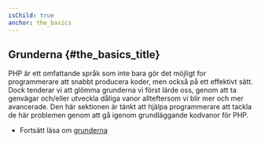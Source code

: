 ```yaml
---
isChild: true
anchor: the_basics
---
```


## Grunderna {#the_basics_title}

PHP är ett omfattande språk som inte bara gör det möjligt for programmerare att snabbt producera koder, men också 
på ett effektivt sätt. Dock tenderar vi att glömma grunderna vi först lärde oss, genom att ta genvägar och/eller 
utveckla dåliga vanor allteftersom vi blir mer och mer avancerade. Den här sektionen är tänkt att hjälpa programmerare 
att tackla de här problemen genom att gå igenom grundläggande kodvanor för PHP.

* Fortsätt läsa om [grunderna](/pages/The-Basics.html)
